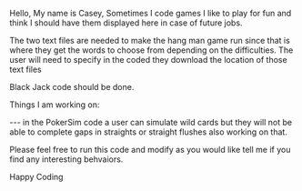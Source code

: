 Hello, 
My name is Casey, 
Sometimes I code games I like to play for fun and think I should have them displayed here in case of future jobs.

The two text files are needed to make the hang man game run since that is where they get the words to choose from depending on the difficulties. The user will need to specify in the coded they download the location of those text files

Black Jack code should be done.

Things I am working on:

--- in the PokerSim code a user can simulate wild cards but they will not be able to complete gaps in straights or straight flushes also working on that.

Please feel free to run this code and modify as you would like tell me if you find any interesting behvaiors. 

Happy Coding
